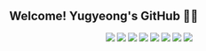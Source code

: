 <div align="left">
  
## Welcome! Yugyeong's GitHub 🫶🏻  

<div align="center">
  
  <img src="https://img.shields.io/badge/java-007396?style=flat-square&logo=java&logoColor=white"/>
  <img src="https://img.shields.io/badge/MySQL-4479A1?style=flat-square&logo=MySQL&logoColor=white"/>
  <img src="https://img.shields.io/badge/Spring Boot-6DB33F?style=flat-square&logo=SpringBoot&logoColor=white"/>
  <img src="https://img.shields.io/badge/Git-F05032?style=flat-square&logo=git&logoColor=white"/>
  <img src="https://img.shields.io/badge/Jenkins-335061?style=flat-square&logoColor=black"/>
  <img src="https://img.shields.io/badge/Naver Cloud Platform-03C75A?style=flat-square&logo=navercloudplatform&logoColor=white"/>
  <img src="https://img.shields.io/badge/Amazon AWS-232F3E?style=flat-square&logo=amazonaws&logoColor=white"/>
  <img src="https://img.shields.io/badge/Docker-2496ED?style=flat-square&logo=Docker&logoColor=white"/>

  </div>
  
</div>
